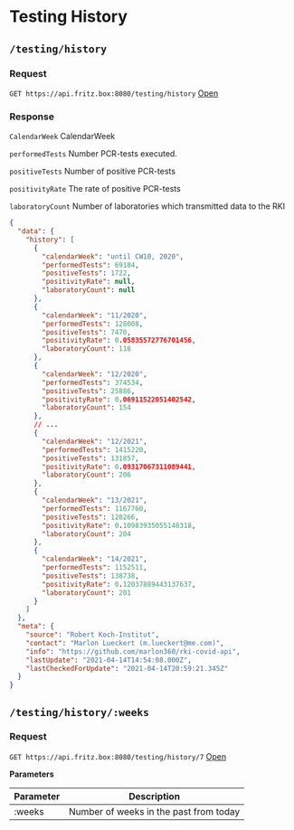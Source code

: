 # Testing History

## `/testing/history`

### Request

`GET https://api.fritz.box:8080/testing/history`
[Open](/testing/history)

### Response

`CalendarWeek` CalendarWeek

`performedTests` Number PCR-tests executed.

`positiveTests` Number of positive PCR-tests

`positivityRate` The rate of positive PCR-tests

`laboratoryCount` Number of laboratories which transmitted data to the RKI

```json
{
  "data": {
    "history": [
      {
        "calendarWeek": "until CW10, 2020",
        "performedTests": 69184,
        "positiveTests": 1722,
        "positivityRate": null,
        "laboratoryCount": null
      },
      {
        "calendarWeek": "11/2020",
        "performedTests": 128008,
        "positiveTests": 7470,
        "positivityRate": 0.05835572776701456,
        "laboratoryCount": 118
      },
      {
        "calendarWeek": "12/2020",
        "performedTests": 374534,
        "positiveTests": 25886,
        "positivityRate": 0.06911522051402542,
        "laboratoryCount": 154
      },
      // ...
      {
        "calendarWeek": "12/2021",
        "performedTests": 1415220,
        "positiveTests": 131857,
        "positivityRate": 0.09317067311089441,
        "laboratoryCount": 206
      },
      {
        "calendarWeek": "13/2021",
        "performedTests": 1167760,
        "positiveTests": 128266,
        "positivityRate": 0.10983935055148318,
        "laboratoryCount": 204
      },
      {
        "calendarWeek": "14/2021",
        "performedTests": 1152511,
        "positiveTests": 138738,
        "positivityRate": 0.12037889443137637,
        "laboratoryCount": 201
      }
    ]
  },
  "meta": {
    "source": "Robert Koch-Institut",
    "contact": "Marlon Lueckert (m.lueckert@me.com)",
    "info": "https://github.com/marlon360/rki-covid-api",
    "lastUpdate": "2021-04-14T14:54:08.000Z",
    "lastCheckedForUpdate": "2021-04-14T20:59:21.345Z"
  }
}
```

## `/testing/history/:weeks`

### Request

`GET https://api.fritz.box:8080/testing/history/7`
[Open](/testing/history/7)

**Parameters**

| Parameter | Description                            |
| --------- | -------------------------------------- |
| :weeks    | Number of weeks in the past from today |

